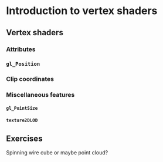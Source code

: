 # Introduction to vertex shaders


## Vertex shaders

### Attributes

### `gl_Position`

### Clip coordinates


### Miscellaneous features

#### `gl_PointSize`

#### `texture2DLOD`


## Exercises

Spinning wire cube or maybe point cloud?